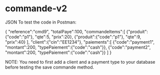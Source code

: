 # commande-v2

JSON To test the code in Postman:

{
    "reference":"cmd9",
    "totalPaye":100,
    "commandeItems":[
        {"produit":{"code":"p1"}, "qte":5, "prix":20},
        {"produit":{"code":"p1"}, "qte":9, "prix":40}
    ],
    "client":{"cin":"EE1234"},
    "paiements":[
        {"code":"payment1", "montant":200, "typePaiement":{"code":"cash"}},
        {"code":"payment2", "montant":200, "typePaiement":{"code":"cash"}}
    ]
}

NOTE: You need to first add a client and a payment type to your database before testing the save commande method.
